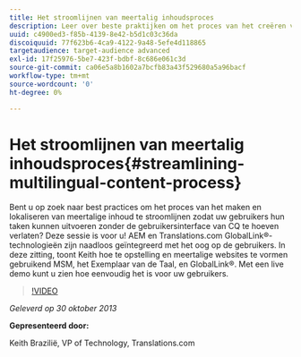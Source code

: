 ```yaml
---
title: Het stroomlijnen van meertalig inhoudsproces
description: Leer over beste praktijken om het proces van het creëren van meertalige inhoud en localisatie voor uw gebruikers te stroomlijnen om hun taken uit te voeren zonder het moeten de gebruikersinterface van CQ verlaten. AEM en Translations.com GlobalLink®-technologieën zijn naadloos geïntegreerd met het oog op de gebruikers. Bekijk Keith en laat zien hoe u meertalige websites kunt instellen en configureren met MSM, taalkopie en GlobalLink®. Met een live demo kunt u zien hoe eenvoudig het is voor uw gebruikers.
uuid: c4900ed3-f85b-4139-8e42-b5d1c03c36da
discoiquuid: 77f623b6-4ca9-4122-9a48-5efe4d118865
targetaudience: target-audience advanced
exl-id: 17f25976-5be7-423f-bdbf-8c686e061c3d
source-git-commit: ca06e5a8b1602a7bcfb83a43f529680a5a96bacf
workflow-type: tm+mt
source-wordcount: '0'
ht-degree: 0%

---
```


# Het stroomlijnen van meertalig inhoudsproces{#streamlining-multilingual-content-process}

Bent u op zoek naar best practices om het proces van het maken en lokaliseren van meertalige inhoud te stroomlijnen zodat uw gebruikers hun taken kunnen uitvoeren zonder de gebruikersinterface van CQ te hoeven verlaten? Deze sessie is voor u! AEM en Translations.com GlobalLink®-technologieën zijn naadloos geïntegreerd met het oog op de gebruikers. In deze zitting, toont Keith hoe te opstelling en meertalige websites te vormen gebruikend MSM, het Exemplaar van de Taal, en GlobalLink®. Met een live demo kunt u zien hoe eenvoudig het is voor uw gebruikers.

>[!VIDEO](https://video.tv.adobe.com/v/19569/?quality=9)

*Geleverd op 30 oktober 2013*

**Gepresenteerd door:**

Keith Brazilië, VP of Technology, Translations.com

<!--
[Get back to the Overview](https://helpx.adobe.com/experience-manager/kt/eseminars/gems/aem-index.html)
-->
